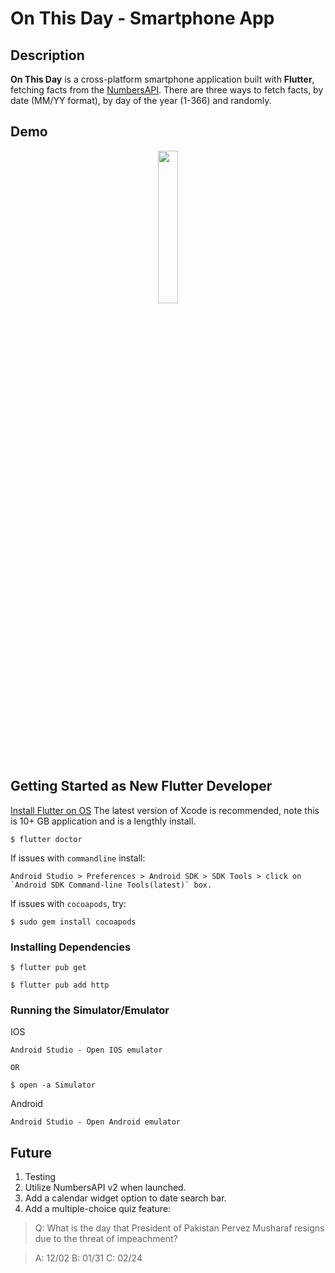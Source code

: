# On This Day - Smartphone App

## Description

**On This Day** is a cross-platform smartphone application built with **Flutter**, fetching facts from the [NumbersAPI](http://numbersapi.com/).  There are three ways to fetch facts, by date (MM/YY format), by day of the year (1-366) and randomly.  

## Demo

<p align="center">
  <img src="https://user-images.githubusercontent.com/72634901/172941119-302356e1-5648-457b-83df-c309fbe3fb57.gif" width="25%" height="25%"/>
</p>

## Getting Started as New Flutter Developer

[Install Flutter on OS](https://docs.flutter.dev/get-started/install)
The latest version of Xcode is recommended, note this is 10+ GB application and is a lengthly install. 

```
$ flutter doctor
```
If issues with `commandline` install: 
```
Android Studio > Preferences > Android SDK > SDK Tools > click on `Android SDK Command-line Tools(latest)` box.  
```
If issues with `cocoapods`, try: 
```
$ sudo gem install cocoapods
```

### Installing Dependencies

```
$ flutter pub get
```
```
$ flutter pub add http
```

### Running the Simulator/Emulator

IOS
```
Android Studio - Open IOS emulator 

OR

$ open -a Simulator
```
Android
```
Android Studio - Open Android emulator
```

## Future
1. Testing
2. Utilize NumbersAPI v2 when launched.
3. Add a calendar widget option to date search bar.
4. Add a multiple-choice quiz feature: 

>Q: What is the day that President of Pakistan Pervez Musharaf resigns due to the threat of impeachment?

>A: 12/02 B: 01/31 C: 02/24

